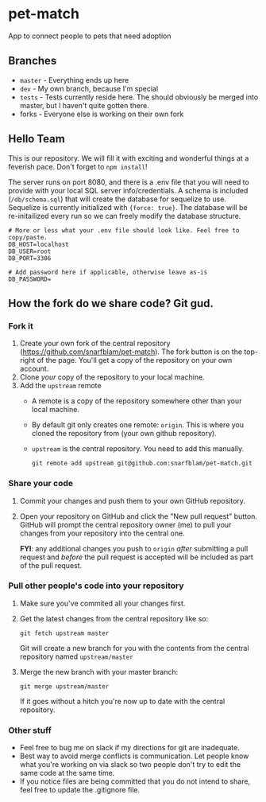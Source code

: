 # pet-match
App to connect people to pets that need adoption

## Branches

- `master` - Everything ends up here
- `dev` - My own branch, because I'm special
- `tests` - Tests currently reside here. The should obviously be merged into master, but I haven't quite gotten there.
- forks - Everyone else is working on their own fork

## Hello Team

This is our repository. We will fill it with exciting and wonderful things at a feverish pace. Don't forget to `npm install`!

The server runs on port 8080, and there is a .env file that you will need to provide with your local SQL server info/credentials. A schema is included (`/db/schema.sql`) that will create the database for sequelize to use. Sequelize is currently initialized with `{force: true}`. The database will be re-initailized every run so we can freely modify the database structure.

```
# More or less what your .env file should look like. Feel free to copy/paste.
DB_HOST=localhost
DB_USER=root
DB_PORT=3306

# Add password here if applicable, otherwise leave as-is
DB_PASSWORD=
```

## How the fork do we share code? Git gud.

### Fork it

1. Create your own fork of the central repository (https://github.com/snarfblam/pet-match). The fork button is on the top-right of the page. You'll get a copy of the repository on your own account.
2. Clone *your* copy of the repository to your local machine.
2. Add the `upstream` remote
    * A remote is a copy of the repository somewhere other than your local machine.
    * By default git only creates one remote: `origin`. This is where you cloned the repository from (your own github repository).
    * `upstream` is the central repository. You need to add this manually.

      `git remote add upstream git@github.com:snarfblam/pet-match.git`

### Share your code

1. Commit your changes and push them to your own GitHub repository.
2. Open your repository on GitHub and click the "New pull request" button. GitHub will prompt the central repository owner (me) to pull your changes from your repository into the central one.

   **FYI**: any additional changes you push to `origin` *after* submitting a pull request and *before* the pull request is accepted will be included as part of the pull request.


### Pull other people's code into your repository

1. Make sure you've commited all your changes first.
2. Get the latest changes from the central repository like so:

   `git fetch upstream master`

   Git will create a new branch for you with the contents from the central repository named `upstream/master`
3. Merge the new branch with your master branch:

   `git merge upstream/master`

   If it goes without a hitch you're now up to date with the central repository.

### Other stuff

 * Feel free to bug me on slack if my directions for git are inadequate.
 * Best way to avoid merge conflicts is communication. Let people know what you're working on via slack so two people don't try to edit the same code at the same time. 
 * If you notice files are being committed that you do not intend to share, feel free to update the .gitignore file.
